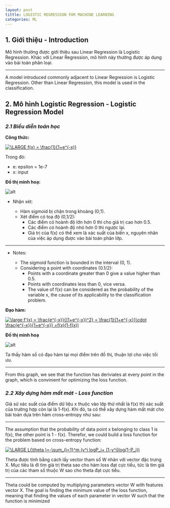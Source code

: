 ```yaml
---
layout: post
tittle: LOGISTIC REGRESSION FOR MACHINE LEARNING
categories: ML
---
```


## **1. Giới thiệu - Introduction**

Mô hình thường được giới thiệu sau Linear Regression là Logistic Regression. Khác với Linear Regression, mô hình này thường được áp dụng vào bài toán phân loại. 

----

A model introduced commonly adjacent to Linear Regression is Logistic Regression. Other than Linear Regression, this model is used in the classification.

## **2. Mô hình Logistic Regression - Logistic Regression Model**

### ***2.1 Biểu diễn toán học***
**Công thức:**

<a href="https://www.codecogs.com/eqnedit.php?latex=\inline&space;\dpi{150}&space;\fn_cm&space;\LARGE&space;f(x)&space;=&space;\frac{1}{1&plus;e^(-x)}" target="_blank"><img src="https://latex.codecogs.com/gif.latex?\inline&space;\dpi{150}&space;\fn_cm&space;\LARGE&space;f(x)&space;=&space;\frac{1}{1&plus;e^(-x)}" title="\LARGE f(x) = \frac{1}{1+e^(-x)}" /></a>

Trong đó:
* e: epsilon = 1e-7
* x: input

**Đồ thị minh hoạ:**

![alt](https://raw.githubusercontent.com/tuongkhangduongle/tuongkhangduongle.github.io/9aa8a71891420b37800514fba10e63b87ca0f989/images/sigmoid.svg)

* Nhận xét:

    * Hàm sigmoid bị chặn trong khoảng (0;1).
    * Xét điểm có toạ độ (0,1/2):
        * Các điểm có hoành độ lớn hơn 0 thì cho giá trị cao hơn 0.5.
        * Các điểm có hoành độ nhỏ hơn 0 thì ngược lại.
        * Giá trị của f(x) có thể xem là xác suất của biến x, nguyên nhân của việc áp dụng được vào bài toán phân lớp.  

------------

* Notes:

     * The sigmoid function is bounded in the interval (0, 1).
     * Considering a point with coordinates (0.1/2):
         * Points with a coordinate greater than 0 give a value higher than 0.5.
         * Points with coordinates less than 0, vice versa.
         * The value of f(x) can be considered as the probability of the variable x, the cause of its applicability to the classification problem.

**Đạo hàm:**

<a href="https://www.codecogs.com/eqnedit.php?latex=\inline&space;\dpi{150}&space;\fn_phv&space;\large&space;f'(x)&space;=&space;\frac{e^{-x}}{(1&plus;e^{-x})^2}&space;=&space;\frac{1}{1&plus;e^{-x}}\cdot&space;\frac{e^{-x}}{1&plus;e^{-x}}&space;=f(x)(1-f(x))" target="_blank"><img src="https://latex.codecogs.com/gif.latex?\inline&space;\dpi{150}&space;\fn_phv&space;\large&space;f'(x)&space;=&space;\frac{e^{-x}}{(1&plus;e^{-x})^2}&space;=&space;\frac{1}{1&plus;e^{-x}}\cdot&space;\frac{e^{-x}}{1&plus;e^{-x}}&space;=f(x)(1-f(x))" title="\large f'(x) = \frac{e^{-x}}{(1+e^{-x})^2} = \frac{1}{1+e^{-x}}\cdot \frac{e^{-x}}{1+e^{-x}} =f(x)(1-f(x))" /></a>

**Đồ thị minh hoạ**

![alt](https://raw.githubusercontent.com/tuongkhangduongle/tuongkhangduongle.github.io/master/images/deriviate_sigmoid.png)

Ta thấy hàm số có đạo hàm tại mọi điểm trên đồ thị, thuận lợi cho việc tối ưu.

-------

From this graph, we see that the function has deriviates at every point in the graph, which is convinient for optimizing the loss function. 

### ***2.2 Xây dựng hàm mất mát - Loss function***

Giả sử xác suất của điểm dữ liệu x thuộc vào lớp thứ nhất là f(x) thì xác suất của trường hợp còn lại là 1-f(x). Khi đó, ta có thể xây dựng hàm mất mát cho bài toán dựa trên hàm cross-entropy như sau:

----

The assumption that the probability of data point x belonging to class 1 is f(x), the other point is 1 - f(x). Therefor, we could build a loss function for the problem based on cross-entropy function:

<a href="https://www.codecogs.com/eqnedit.php?latex=\inline&space;\dpi{150}&space;\fn_cm&space;\LARGE&space;L(\theta&space;)=-\sum_{i=1}^m&space;(y^i&space;logP_i&plus;&space;(1-y^i)log(1-P_i))" target="_blank"><img src="https://latex.codecogs.com/gif.latex?\inline&space;\dpi{150}&space;\fn_cm&space;\LARGE&space;L(\theta&space;)=-\sum_{i=1}^m&space;(y^i&space;logP_i&plus;&space;(1-y^i)log(1-P_i))" title="\LARGE L(\theta )=-\sum_{i=1}^m (y^i logP_i+ (1-y^i)log(1-P_i))" /></a>

Theta được tính bằng cách lấy vector tham số W nhân với vector đặc trưng X. Mục tiêu là đi tìm giá trị theta sao cho hàm loss đạt cực tiểu, tức là tìm giá trị của các tham số thuộc W sao cho theta đạt cực tiểu. 

----

Theta could be computed by multiplying parameters vector W with features vector X. The goal is finding the minimum value of the loss function, meaning that finding the values of each parameter in vector W such that the function is minimized